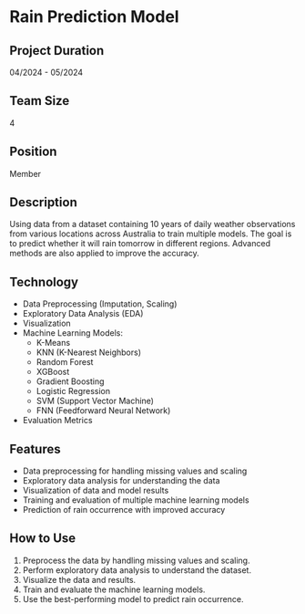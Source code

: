 # Rain Prediction Model

## Project Duration
04/2024 - 05/2024

## Team Size
4

## Position
Member

## Description
Using data from a dataset containing 10 years of daily weather observations from various locations across Australia to train multiple models. The goal is to predict whether it will rain tomorrow in different regions. Advanced methods are also applied to improve the accuracy.

## Technology
- Data Preprocessing (Imputation, Scaling)
- Exploratory Data Analysis (EDA)
- Visualization
- Machine Learning Models:
  - K-Means
  - KNN (K-Nearest Neighbors)
  - Random Forest
  - XGBoost
  - Gradient Boosting
  - Logistic Regression
  - SVM (Support Vector Machine)
  - FNN (Feedforward Neural Network)
- Evaluation Metrics

## Features
- Data preprocessing for handling missing values and scaling
- Exploratory data analysis for understanding the data
- Visualization of data and model results
- Training and evaluation of multiple machine learning models
- Prediction of rain occurrence with improved accuracy

## How to Use
1. Preprocess the data by handling missing values and scaling.
2. Perform exploratory data analysis to understand the dataset.
3. Visualize the data and results.
4. Train and evaluate the machine learning models.
5. Use the best-performing model to predict rain occurrence.
